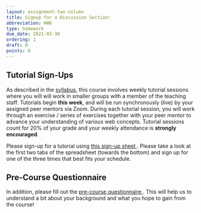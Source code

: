 ```yaml
---
layout: assignment-two-column
title: Signup for a Discussion Section!
abbreviation: HW0
type: homework
due_date: 2021-03-30
ordering: 1
draft: 0
points: 0
---
```


## Tutorial Sign-Ups

As described in the [syllabus](../syllabus/), this course involves weekly tutorial sessions where you will will work in smaller groups with a member of the teaching staff. Tutorials begin **this week**, and will be run synchronously (live) by your assigned peer mentors via Zoom. During each tutorial session, you will work through an exercise / series of exercises together with your peer mentor to advance your understanding of various web concepts. Tutorial sessions count for 20% of your grade and your weekly attendance is **strongly encouraged**.

Please sign-up for a tutorial using <a class="lab" href="https://docs.google.com/spreadsheets/d/1ezJLjl1xdNpVP6fDbRktb3bbYP_rPeBc6-X6xFIeWzA/edit#gid=0" target="_blank">this sign-up sheet <i class="fa fa-link"></i></a>. Please take a look at the first two tabs of the spreadsheet (towards the bottom) and sign up for one of the three times that best fits your schedule.

## Pre-Course Questionnaire
In addition, please fill out the <a class="lab" href="https://forms.gle/SNirVPtJk6H7pobV8" target="_blank">pre-course questionnaire <i class="fa fa-link"></i></a>. This will help us to understand a bit about your background and what you hope to gain from the course!